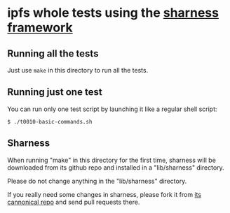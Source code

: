 # ipfs whole tests using the [sharness framework](https://github.com/mlafeldt/sharness/)

## Running all the tests

Just use `make` in this directory to run all the tests.

## Running just one test

You can run only one test script by launching it like a regular shell
script:

```
$ ./t0010-basic-commands.sh
```

## Sharness

When running "make" in this directory for the first time, sharness
will be downloaded from its github repo and installed in a "lib/sharness"
directory.

Please do not change anything in the "lib/sharness" directory.

If you really need some changes in sharness, please fork it from
[its cannonical repo](https://github.com/mlafeldt/sharness/) and
send pull requests there.
